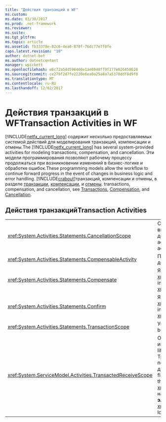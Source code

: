 ```yaml
---
title: "Действия транзакций в WF"
ms.custom: 
ms.date: 03/30/2017
ms.prod: .net-framework
ms.reviewer: 
ms.suite: 
ms.tgt_pltfrm: 
ms.topic: article
ms.assetid: fb33378e-82c6-4ea0-870f-76dc77e7f0fe
caps.latest.revision: "10"
author: dotnet-bot
ms.author: dotnetcontent
manager: wpickett
ms.openlocfilehash: e6c72a54d596468e1ae6948ff9f177e026458628
ms.sourcegitcommit: ce279f2d7fe2220e6ea0a25a8a7a5370ddf8d9f0
ms.translationtype: MT
ms.contentlocale: ru-RU
ms.lasthandoff: 12/02/2017
---
```

# <a name="transaction-activities-in-wf"></a><span data-ttu-id="05b3e-102">Действия транзакций в WF</span><span class="sxs-lookup"><span data-stu-id="05b3e-102">Transaction Activities in WF</span></span>
<span data-ttu-id="05b3e-103">[!INCLUDE[netfx_current_long](../../../includes/netfx-current-long-md.md)] содержит несколько предоставляемых системой действий для моделирования транзакций, компенсации и отмены.</span><span class="sxs-lookup"><span data-stu-id="05b3e-103">The [!INCLUDE[netfx_current_long](../../../includes/netfx-current-long-md.md)] has several system-provided activities for modeling transactions, compensation, and cancellation.</span></span> <span data-ttu-id="05b3e-104">Эти модели программирования позволяют рабочему процессу продолжаться при возникновении изменений в бизнес-логике и обработке ошибок.</span><span class="sxs-lookup"><span data-stu-id="05b3e-104">These programming models allow the workflow to continue forward progress in the event of changes in business logic and error handling.</span></span> [!INCLUDE[crabout](../../../includes/crabout-md.md)]<span data-ttu-id="05b3e-105">транзакций, компенсации и отмены, в разделе [транзакции](../../../docs/framework/windows-workflow-foundation/workflow-transactions.md), [компенсации](../../../docs/framework/windows-workflow-foundation/compensation.md), и [отмены](../../../docs/framework/windows-workflow-foundation/modeling-cancellation-behavior-in-workflows.md).</span><span class="sxs-lookup"><span data-stu-id="05b3e-105"> transactions, compensation, and cancellation, see [Transactions](../../../docs/framework/windows-workflow-foundation/workflow-transactions.md), [Compensation](../../../docs/framework/windows-workflow-foundation/compensation.md), and [Cancellation](../../../docs/framework/windows-workflow-foundation/modeling-cancellation-behavior-in-workflows.md).</span></span>  
  
## <a name="transaction-activities"></a><span data-ttu-id="05b3e-106">Действия транзакций</span><span class="sxs-lookup"><span data-stu-id="05b3e-106">Transaction Activities</span></span>  
  
|||  
|-|-|  
|<xref:System.Activities.Statements.CancellationScope>|<span data-ttu-id="05b3e-107">Связывает логику отмены в виде действия с главным путем выполнения, который тоже выражен в виде действия.</span><span class="sxs-lookup"><span data-stu-id="05b3e-107">Associates cancellation logic, in the form of an activity, with a main path of execution, also expressed as an activity.</span></span>|  
|<xref:System.Activities.Statements.CompensableActivity>|<span data-ttu-id="05b3e-108">Поддерживает компенсацию своих дочерних действий.</span><span class="sxs-lookup"><span data-stu-id="05b3e-108">Supports compensation of its child activities.</span></span>|  
|<xref:System.Activities.Statements.Compensate>|<span data-ttu-id="05b3e-109">Явно вызывает обработчика компенсации объекта <xref:System.Activities.Statements.CompensableActivity>.</span><span class="sxs-lookup"><span data-stu-id="05b3e-109">Explicitly invokes the compensation handler of a <xref:System.Activities.Statements.CompensableActivity>.</span></span>|  
|<xref:System.Activities.Statements.Confirm>|<span data-ttu-id="05b3e-110">Явно вызывает обработчика подтверждения объекта <xref:System.Activities.Statements.CompensableActivity>.</span><span class="sxs-lookup"><span data-stu-id="05b3e-110">Explicitly invokes the confirmation handler of a <xref:System.Activities.Statements.CompensableActivity>.</span></span>|  
|<xref:System.Activities.Statements.TransactionScope>|<span data-ttu-id="05b3e-111">Указывает границу транзакции.</span><span class="sxs-lookup"><span data-stu-id="05b3e-111">Demarcates a transaction boundary.</span></span>|  
|<xref:System.ServiceModel.Activities.TransactedReceiveScope>|<span data-ttu-id="05b3e-112">Область совпадает со временем существования транзакции, инициированной при получении сообщения.</span><span class="sxs-lookup"><span data-stu-id="05b3e-112">Scopes the lifetime of a transaction that is initiated by a received message.</span></span> <span data-ttu-id="05b3e-113">Транзакция может быть введена в рабочий процесс с помощью инициирующего сообщения либо создана диспетчером при его получении.</span><span class="sxs-lookup"><span data-stu-id="05b3e-113">The transaction may be flowed into the workflow on the initiating message, or created by the dispatcher when the message is received.</span></span> <span data-ttu-id="05b3e-114">**Примечание:** <xref:System.ServiceModel.Activities.TransactedReceiveScope> находится в папке **обмен сообщениями** раздел **элементов**.</span><span class="sxs-lookup"><span data-stu-id="05b3e-114">**Note:**  The <xref:System.ServiceModel.Activities.TransactedReceiveScope> is located in the **Messaging** section of the **Toolbox**.</span></span>|
